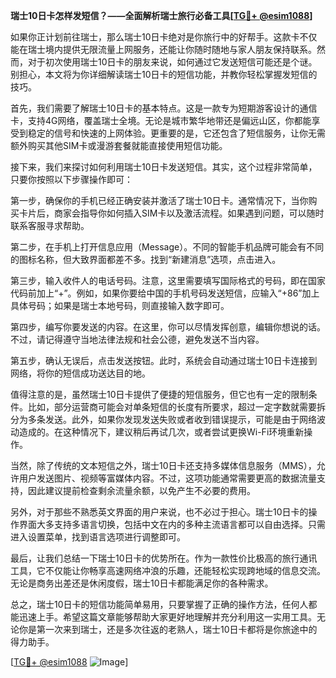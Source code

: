 **瑞士10日卡怎样发短信？——全面解析瑞士旅行必备工具[[TG💪+ @esim1088](https://t.me/s/esim1088)]**

如果你正计划前往瑞士，那么瑞士10日卡绝对是你旅行中的好帮手。这款卡不仅能在瑞士境内提供无限流量上网服务，还能让你随时随地与家人朋友保持联系。然而，对于初次使用瑞士10日卡的朋友来说，如何通过它发送短信可能还是个谜。别担心，本文将为你详细解读瑞士10日卡的短信功能，并教你轻松掌握发短信的技巧。

首先，我们需要了解瑞士10日卡的基本特点。这是一款专为短期游客设计的通信卡，支持4G网络，覆盖瑞士全境。无论是城市繁华地带还是偏远山区，你都能享受到稳定的信号和快速的上网体验。更重要的是，它还包含了短信服务，让你无需额外购买其他SIM卡或漫游套餐就能直接使用短信功能。

接下来，我们来探讨如何利用瑞士10日卡发送短信。其实，这个过程非常简单，只要你按照以下步骤操作即可：

第一步，确保你的手机已经正确安装并激活了瑞士10日卡。通常情况下，当你购买卡片后，商家会指导你如何插入SIM卡以及激活流程。如果遇到问题，可以随时联系客服寻求帮助。

第二步，在手机上打开信息应用（Message）。不同的智能手机品牌可能会有不同的图标名称，但大致界面都差不多。找到“新建消息”选项，点击进入。

第三步，输入收件人的电话号码。注意，这里需要填写国际格式的号码，即在国家代码前加上“+”。例如，如果你要给中国的手机号码发送短信，应输入“+86”加上具体号码；如果是瑞士本地号码，则直接输入数字即可。

第四步，编写你要发送的内容。在这里，你可以尽情发挥创意，编辑你想说的话。不过，请记得遵守当地法律法规和社会公德，避免发送不当内容。

第五步，确认无误后，点击发送按钮。此时，系统会自动通过瑞士10日卡连接到网络，将你的短信成功送达目的地。

值得注意的是，虽然瑞士10日卡提供了便捷的短信服务，但它也有一定的限制条件。比如，部分运营商可能会对单条短信的长度有所要求，超过一定字数就需要拆分为多条发送。此外，如果你发现发送失败或者收到错误提示，可能是由于网络波动造成的。在这种情况下，建议稍后再试几次，或者尝试更换Wi-Fi环境重新操作。

当然，除了传统的文本短信之外，瑞士10日卡还支持多媒体信息服务（MMS），允许用户发送图片、视频等富媒体内容。不过，这项功能通常需要更高的数据流量支持，因此建议提前检查剩余流量余额，以免产生不必要的费用。

另外，对于那些不熟悉英文界面的用户来说，也不必过于担心。瑞士10日卡的操作界面大多支持多语言切换，包括中文在内的多种主流语言都可以自由选择。只需进入设置菜单，找到语言选项进行调整即可。

最后，让我们总结一下瑞士10日卡的优势所在。作为一款性价比极高的旅行通讯工具，它不仅能让你畅享高速网络冲浪的乐趣，还能轻松实现跨地域的信息交流。无论是商务出差还是休闲度假，瑞士10日卡都能满足你的各种需求。

总之，瑞士10日卡的短信功能简单易用，只要掌握了正确的操作方法，任何人都能迅速上手。希望这篇文章能够帮助大家更好地理解并充分利用这一实用工具。无论你是第一次来到瑞士，还是多次往返的老熟人，瑞士10日卡都将是你旅途中的得力助手。

[[TG💪+ @esim1088](https://t.me/s/esim1088) ![Image](https://i.postimg.cc/4NQfJmqS/Snipaste-2025-05-13-00-14-12.png)]
